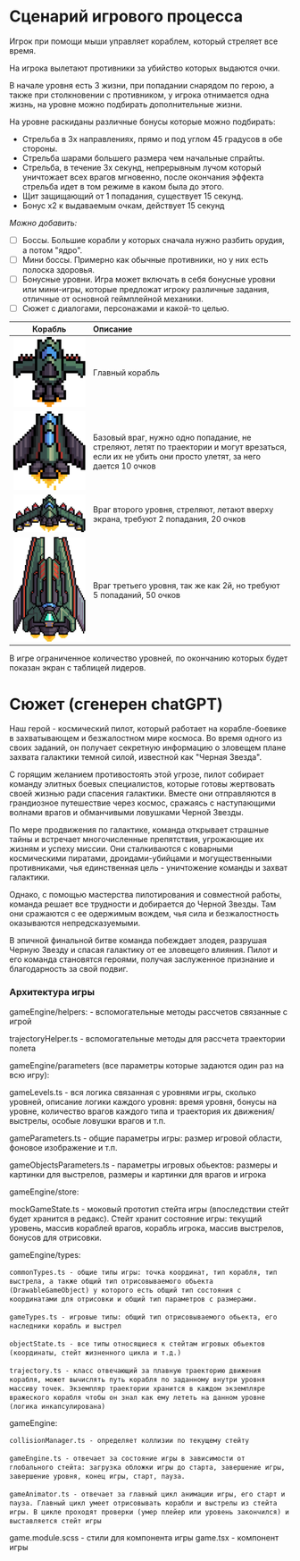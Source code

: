 # Сценарий игрового процесса

Игрок при помощи мыши управляет кораблем, который стреляет все время.

На игрока вылетают противники за убийство которых выдаются очки.

В начале уровня есть 3 жизни, при попадании снарядом по герою, а также при столкновении с противником, у игрока отнимается одна жизнь, на уровне можно подбирать дополнительные жизни.

На уровне раскиданы различные бонусы которые можно подбирать:

-   Стрельба в 3х направлениях, прямо и под углом 45 градусов в обе стороны.
-   Стрельба шарами большего размера чем начальные спрайты.
-   Стрельба, в течение 3х секунд, непрерывным лучом который уничтожает всех врагов мгновенно, после окончания эффекта стрельба идет в том режиме в каком была до этого.
-   Щит защищающий от 1 попадания, существует 15 секунд.
-   Бонус x2 к выдаваемым очкам, действует 15 секунд

_Можно добавить:_

-   [ ] Боссы. Большие корабли у которых сначала нужно разбить орудия, а потом "ядро".
-   [ ] Мини боссы. Примерно как обычные противники, но у них есть полоска здоровья.
-   [ ] Бонусные уровни. Игра может включать в себя бонусные уровни или мини-игры, которые предложат игроку различные задания, отличные от основной геймплейной механики.
-   [ ] Cюжет с диалогами, персонажами и какой-то целью.

|              Корабль              | Описание                                                                                                                                            |
| :-------------------------------: | :-------------------------------------------------------------------------------------------------------------------------------------------------- |
| ![main-ship](ships/main-ship.png) | Главный корабль                                                                                                                                     |
| ![enemy_1](ships/1-lvl-enemy.png) | Базовый враг, нужно одно попадание, не стреляют, летят по траектории и могут врезаться, если их не убить они просто улетят, за него дается 10 очков |
| ![enemy_2](ships/2-lvl-enemy.png) | Враг второго уровня, стреляют, летают вверху экрана, требуют 2 попадания, 20 очков                                                                  |
| ![enemy_3](ships/3-lvl-enemy.png) | Враг третьего уровня, так же как 2й, но требуют 5 попаданий, 50 очков                                                                               |

В игре ограниченное количество уровней, по окончанию которых будет показан экран с таблицей лидеров.

# Сюжет (сгенерен chatGPT)

Наш герой - космический пилот, который работает на корабле-боевике в захватывающем и безжалостном мире космоса. Во время одного из своих заданий, он получает секретную информацию о зловещем плане захвата галактики темной силой, известной как "Черная Звезда".

С горящим желанием противостоять этой угрозе, пилот собирает команду элитных боевых специалистов, которые готовы жертвовать своей жизнью ради спасения галактики. Вместе они отправляются в грандиозное путешествие через космос, сражаясь с наступающими волнами врагов и обманчивыми ловушками Черной Звезды.

По мере продвижения по галактике, команда открывает страшные тайны и встречает многочисленные препятствия, угрожающие их жизням и успеху миссии. Они сталкиваются с коварными космическими пиратами, дроидами-убийцами и могущественными противниками, чья единственная цель - уничтожение команды и захват галактики.

Однако, с помощью мастерства пилотирования и совместной работы, команда решает все трудности и добирается до Черной Звезды. Там они сражаются с ее одержимым вождем, чья сила и безжалостность оказываются непредсказуемыми.

В эпичной финальной битве команда побеждает злодея, разрушая Черную Звезду и спасая галактику от ее зловещего влияния. Пилот и его команда становятся героями, получая заслуженное признание и благодарность за свой подвиг.

### Архитектура игры

gameEngine/helpers: - вспомогательные методы рассчетов связанные с игрой

trajectoryHelper.ts - вспомогательные методы для рассчета траектории полета

gameEngine/parameters (все параметры которые задаются один раз на всю игру):

gameLevels.ts - вся логика связанная с уровнями игры, сколько уровней, описание логики каждого уровня: время уровня, бонусы на уровне, количество врагов каждого типа и траектория их движения/выстрелы, особые ловушки врагов и т.п.

gameParameters.ts - общие параметры игры: размер игровой области, фоновое изображение и т.п.

gameObjectsParameters.ts - параметры игровых обьектов: размеры и картинки для выстрелов, размеры и картинки для врагов и игрока

gameEngine/store:

mockGameState.ts - моковый прототип стейта игры (впоследствии стейт будет хранится в редакс). Стейт хранит состояние игры: текущий уровень, массив кораблей врагов, корабль игрока, массив выстрелов, бонусов для отрисовки.

gameEngine/types:

    commonTypes.ts - общие типы игры: точка координат, тип корабля, тип выстрела, а также общий тип отрисовываемого обьекта (DrawableGameObject) у которого есть общий тип состояния с координатами для отрисовки и общий тип параметров с размерами.

    gameTypes.ts - игровые типы: общий тип отрисовываемого обьекта, его наследники корабль и выстрел

    objectState.ts - все типы относящиеся к стейтам игровых обьектов (координаты, стейт жизненного цикла и т.д.)

    trajectory.ts - класс отвечающий за плавную траекторию движения корабля, может вычислять путь корабля по заданному внутри уровня массиву точек. Экземпляр траектории хранится в каждом экземпляре вражеского корабля чтобы он знал как ему лететь на данном уровне (логика инкапсулирована)

gameEngine:

    collisionManager.ts - определяет коллизии по текущему стейту

    gameEngine.ts - отвечает за состояние игры в зависимости от глобального стейта: загрузка обложки игры до старта, завершение игры, завершение уровня, конец игры, старт, пауза.

    gameAnimator.ts - отвечает за главный цикл анимации игры, его старт и пауза. Главный цикл умеет отрисовывать корабли и выстрелы из стейта игры. В цикле проходят проверки (умер плейер или уровень закончился) и выставляется стейт игры

game.module.scss - стили для компонента игры
game.tsx - компонент игры
